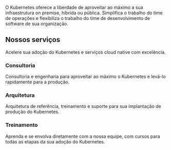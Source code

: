 O Kubernetes oferece a liberdade de aproveitar ao máximo a sua infraestrutura on premise, híbrida ou pública. Simplifica o trabalho do time de operações e flexibiliza o trabalho do time de desenvolvimento de software de sua organização.

## Nossos serviços

Acelere sua adoção do Kubernetes e serviços cloud native com excelência.

### Consultoria

Consultoria e engenharia para aproveitar ao máximo o Kubernetes e levá-lo rapidamente para a produção.

### Arquitetura

Arquitetura de referência, treinamento e suporte para sua implantação de produção do Kubernetes.

### Treinamento 

Aprenda e se envolva diretamente com a nossa equipe, com cursos para todas as etapas da sua adoção do Kubernetes.
